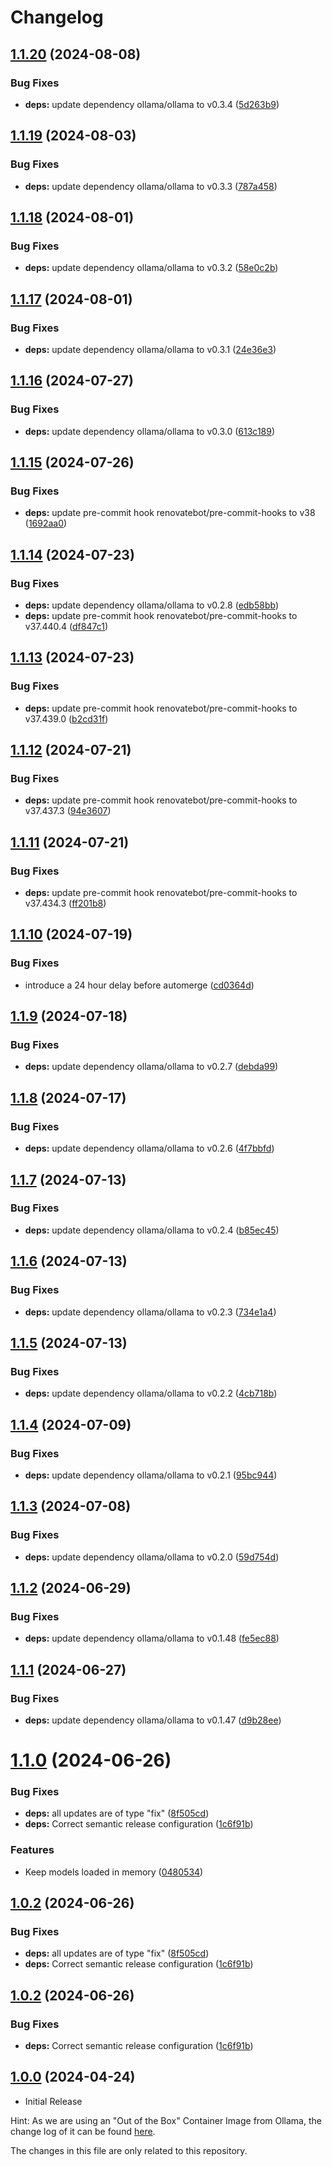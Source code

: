 # Changelog

## [1.1.20](https://github.com/SirUli/homeassistant-ollama-addon/compare/v1.1.19...v1.1.20) (2024-08-08)


### Bug Fixes

* **deps:** update dependency ollama/ollama to v0.3.4 ([5d263b9](https://github.com/SirUli/homeassistant-ollama-addon/commit/5d263b9d8479629072b1b8b7c48634d7cea29a26))

## [1.1.19](https://github.com/SirUli/homeassistant-ollama-addon/compare/v1.1.18...v1.1.19) (2024-08-03)


### Bug Fixes

* **deps:** update dependency ollama/ollama to v0.3.3 ([787a458](https://github.com/SirUli/homeassistant-ollama-addon/commit/787a458038a021e27e1be05ae2e80a1885f39b37))

## [1.1.18](https://github.com/SirUli/homeassistant-ollama-addon/compare/v1.1.17...v1.1.18) (2024-08-01)


### Bug Fixes

* **deps:** update dependency ollama/ollama to v0.3.2 ([58e0c2b](https://github.com/SirUli/homeassistant-ollama-addon/commit/58e0c2b8b7116500f2783dafc34edae3e162852d))

## [1.1.17](https://github.com/SirUli/homeassistant-ollama-addon/compare/v1.1.16...v1.1.17) (2024-08-01)


### Bug Fixes

* **deps:** update dependency ollama/ollama to v0.3.1 ([24e36e3](https://github.com/SirUli/homeassistant-ollama-addon/commit/24e36e39a827d01205fad143beb1f99b78b08ab2))

## [1.1.16](https://github.com/SirUli/homeassistant-ollama-addon/compare/v1.1.15...v1.1.16) (2024-07-27)


### Bug Fixes

* **deps:** update dependency ollama/ollama to v0.3.0 ([613c189](https://github.com/SirUli/homeassistant-ollama-addon/commit/613c189fa36a7da7d1165cd3762883aed7939f09))

## [1.1.15](https://github.com/SirUli/homeassistant-ollama-addon/compare/v1.1.14...v1.1.15) (2024-07-26)


### Bug Fixes

* **deps:** update pre-commit hook renovatebot/pre-commit-hooks to v38 ([1692aa0](https://github.com/SirUli/homeassistant-ollama-addon/commit/1692aa0ba953adfe464ca0d0c8d9b084bb74681f))

## [1.1.14](https://github.com/SirUli/homeassistant-ollama-addon/compare/v1.1.13...v1.1.14) (2024-07-23)


### Bug Fixes

* **deps:** update dependency ollama/ollama to v0.2.8 ([edb58bb](https://github.com/SirUli/homeassistant-ollama-addon/commit/edb58bb368a726cd240fe6d3999bf4c8c23eea6b))
* **deps:** update pre-commit hook renovatebot/pre-commit-hooks to v37.440.4 ([df847c1](https://github.com/SirUli/homeassistant-ollama-addon/commit/df847c158688313caaee48aba4d1c767b3c55c5d))

## [1.1.13](https://github.com/SirUli/homeassistant-ollama-addon/compare/v1.1.12...v1.1.13) (2024-07-23)


### Bug Fixes

* **deps:** update pre-commit hook renovatebot/pre-commit-hooks to v37.439.0 ([b2cd31f](https://github.com/SirUli/homeassistant-ollama-addon/commit/b2cd31f7007a24393872a0be0cf1e025ff637854))

## [1.1.12](https://github.com/SirUli/homeassistant-ollama-addon/compare/v1.1.11...v1.1.12) (2024-07-21)


### Bug Fixes

* **deps:** update pre-commit hook renovatebot/pre-commit-hooks to v37.437.3 ([94e3607](https://github.com/SirUli/homeassistant-ollama-addon/commit/94e3607fd8a053837e845cb9c0600fda621b1290))

## [1.1.11](https://github.com/SirUli/homeassistant-ollama-addon/compare/v1.1.10...v1.1.11) (2024-07-21)


### Bug Fixes

* **deps:** update pre-commit hook renovatebot/pre-commit-hooks to v37.434.3 ([ff201b8](https://github.com/SirUli/homeassistant-ollama-addon/commit/ff201b8b3ff69dbc2e91f03938579efa533f55a1))

## [1.1.10](https://github.com/SirUli/homeassistant-ollama-addon/compare/v1.1.9...v1.1.10) (2024-07-19)


### Bug Fixes

* introduce a 24 hour delay before automerge ([cd0364d](https://github.com/SirUli/homeassistant-ollama-addon/commit/cd0364d2a761eda75b4fa3b14d6cc62b1ad14d35))

## [1.1.9](https://github.com/SirUli/homeassistant-ollama-addon/compare/v1.1.8...v1.1.9) (2024-07-18)


### Bug Fixes

* **deps:** update dependency ollama/ollama to v0.2.7 ([debda99](https://github.com/SirUli/homeassistant-ollama-addon/commit/debda99ae04ed79fd386bf5600157e75b66b18d5))

## [1.1.8](https://github.com/SirUli/homeassistant-ollama-addon/compare/v1.1.7...v1.1.8) (2024-07-17)


### Bug Fixes

* **deps:** update dependency ollama/ollama to v0.2.6 ([4f7bbfd](https://github.com/SirUli/homeassistant-ollama-addon/commit/4f7bbfde9ab27cfd580e321e685db2e0fe118db8))

## [1.1.7](https://github.com/SirUli/homeassistant-ollama-addon/compare/v1.1.6...v1.1.7) (2024-07-13)


### Bug Fixes

* **deps:** update dependency ollama/ollama to v0.2.4 ([b85ec45](https://github.com/SirUli/homeassistant-ollama-addon/commit/b85ec45528be002d28049756f06e7dd2ba7992b4))

## [1.1.6](https://github.com/SirUli/homeassistant-ollama-addon/compare/v1.1.5...v1.1.6) (2024-07-13)


### Bug Fixes

* **deps:** update dependency ollama/ollama to v0.2.3 ([734e1a4](https://github.com/SirUli/homeassistant-ollama-addon/commit/734e1a49cbb6238b29827b1d87746f954b1f073e))

## [1.1.5](https://github.com/SirUli/homeassistant-ollama-addon/compare/v1.1.4...v1.1.5) (2024-07-13)


### Bug Fixes

* **deps:** update dependency ollama/ollama to v0.2.2 ([4cb718b](https://github.com/SirUli/homeassistant-ollama-addon/commit/4cb718bb20804c1f4799dcb44815056abaaaa552))

## [1.1.4](https://github.com/SirUli/homeassistant-ollama-addon/compare/v1.1.3...v1.1.4) (2024-07-09)


### Bug Fixes

* **deps:** update dependency ollama/ollama to v0.2.1 ([95bc944](https://github.com/SirUli/homeassistant-ollama-addon/commit/95bc944f8f6a31799b59041dedebcda4713e4bbc))

## [1.1.3](https://github.com/SirUli/homeassistant-ollama-addon/compare/v1.1.2...v1.1.3) (2024-07-08)


### Bug Fixes

* **deps:** update dependency ollama/ollama to v0.2.0 ([59d754d](https://github.com/SirUli/homeassistant-ollama-addon/commit/59d754d88854ca8a290883b5729dc34a133fb375))

## [1.1.2](https://github.com/SirUli/homeassistant-ollama-addon/compare/v1.1.1...v1.1.2) (2024-06-29)


### Bug Fixes

* **deps:** update dependency ollama/ollama to v0.1.48 ([fe5ec88](https://github.com/SirUli/homeassistant-ollama-addon/commit/fe5ec88711f1455177fbddc4caeece500b06bdcb))

## [1.1.1](https://github.com/SirUli/homeassistant-ollama-addon/compare/v1.1.0...v1.1.1) (2024-06-27)


### Bug Fixes

* **deps:** update dependency ollama/ollama to v0.1.47 ([d9b28ee](https://github.com/SirUli/homeassistant-ollama-addon/commit/d9b28eeb0cfa5889954e0753e557432cd847a98b))

# [1.1.0](https://github.com/SirUli/homeassistant-ollama-addon/compare/v1.0.1...v1.1.0) (2024-06-26)


### Bug Fixes

* **deps:** all updates are of type "fix" ([8f505cd](https://github.com/SirUli/homeassistant-ollama-addon/commit/8f505cd0f2ad4662be8400255e19b931a69c46e6))
* **deps:** Correct semantic release configuration ([1c6f91b](https://github.com/SirUli/homeassistant-ollama-addon/commit/1c6f91bcda3111807a538af999a0c4f7a82ac713))


### Features

* Keep models loaded in memory ([0480534](https://github.com/SirUli/homeassistant-ollama-addon/commit/048053459584642cde3ac2b817d73903704e09ce))

## [1.0.2](https://github.com/SirUli/homeassistant-ollama-addon/compare/v1.0.1...v1.0.2) (2024-06-26)


### Bug Fixes

* **deps:** all updates are of type "fix" ([8f505cd](https://github.com/SirUli/homeassistant-ollama-addon/commit/8f505cd0f2ad4662be8400255e19b931a69c46e6))
* **deps:** Correct semantic release configuration ([1c6f91b](https://github.com/SirUli/homeassistant-ollama-addon/commit/1c6f91bcda3111807a538af999a0c4f7a82ac713))

## [1.0.2](https://github.com/SirUli/homeassistant-ollama-addon/compare/v1.0.1...v1.0.2) (2024-06-26)


### Bug Fixes

* **deps:** Correct semantic release configuration ([1c6f91b](https://github.com/SirUli/homeassistant-ollama-addon/commit/1c6f91bcda3111807a538af999a0c4f7a82ac713))

## [1.0.0](https://github.com/SirUli/homeassistant-ollama-addon/commits/v1.0.0) (2024-04-24)

* Initial Release

Hint: As we are using an "Out of the Box" Container Image from Ollama, the change log of it can be found [here](https://github.com/ollama/ollama/releases).

The changes in this file are only related to this repository.
